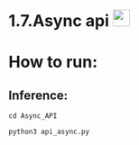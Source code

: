 # 1.7.Async api <image src="https://fastapi.tiangolo.com/img/favicon.png" width = "30">
# How to run:
## Inference:
```
cd Async_API
```
```
python3 api_async.py
```
 